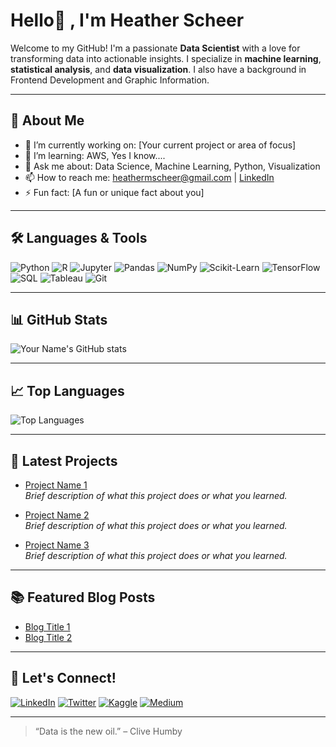 
# Hello👋 , I'm Heather Scheer

Welcome to my GitHub! I'm a passionate **Data Scientist** with a love for transforming data into actionable insights. I specialize in **machine learning**, **statistical analysis**, and **data visualization**. I also have a background in Frontend Development and Graphic Information.

---

## 🚀 About Me

- 🔭 I’m currently working on: [Your current project or area of focus]
- 🌱 I’m learning: AWS, Yes I know....
- 💬 Ask me about: Data Science, Machine Learning, Python, Visualization
- 📫 How to reach me: heathermscheer@gmail.com | [LinkedIn](https://linkedin.com/in/NuttyCoder)
- ⚡ Fun fact: [A fun or unique fact about you]

---

## 🛠️ Languages & Tools

![Python](https://img.shields.io/badge/-Python-3776AB?style=flat-square&logo=python&logoColor=white)
![R](https://img.shields.io/badge/-R-276DC3?style=flat-square&logo=r&logoColor=white)
![Jupyter](https://img.shields.io/badge/-Jupyter-F37626?style=flat-square&logo=jupyter&logoColor=white)
![Pandas](https://img.shields.io/badge/-Pandas-150458?style=flat-square&logo=pandas&logoColor=white)
![NumPy](https://img.shields.io/badge/-NumPy-013243?style=flat-square&logo=numpy&logoColor=white)
![Scikit-Learn](https://img.shields.io/badge/-Scikit--Learn-F7931E?style=flat-square&logo=scikit-learn&logoColor=white)
![TensorFlow](https://img.shields.io/badge/-TensorFlow-FF6F00?style=flat-square&logo=tensorflow&logoColor=white)
![SQL](https://img.shields.io/badge/-SQL-4479A1?style=flat-square&logo=postgresql&logoColor=white)
![Tableau](https://img.shields.io/badge/-Tableau-E97627?style=flat-square&logo=tableau&logoColor=white)
![Git](https://img.shields.io/badge/-Git-F05032?style=flat-square&logo=git&logoColor=white)

---

## 📊 GitHub Stats

![Your Name's GitHub stats](https://github-readme-stats.vercel.app/api?username=yourusername&show_icons=true&hide_title=true&count_private=true&theme=default)

---

## 📈 Top Languages

![Top Languages](https://github-readme-stats.vercel.app/api/top-langs/?username=yourusername&layout=compact&theme=default)

---

## 📝 Latest Projects

- [Project Name 1](https://github.com/yourusername/project1)  
  _Brief description of what this project does or what you learned._

- [Project Name 2](https://github.com/yourusername/project2)  
  _Brief description of what this project does or what you learned._

- [Project Name 3](https://github.com/yourusername/project3)  
  _Brief description of what this project does or what you learned._

---

## 📚 Featured Blog Posts

- [Blog Title 1](https://yourblog.com/post1)
- [Blog Title 2](https://yourblog.com/post2)

---

## 🤝 Let's Connect!

[![LinkedIn](https://img.shields.io/badge/-LinkedIn-blue?style=flat-square&logo=linkedin&logoColor=white)](https://linkedin.com/in/yourprofile)
[![Twitter](https://img.shields.io/badge/-Twitter-1DA1F2?style=flat-square&logo=twitter&logoColor=white)](https://twitter.com/yourprofile)
[![Kaggle](https://img.shields.io/badge/-Kaggle-20BEFF?style=flat-square&logo=kaggle&logoColor=white)](https://kaggle.com/yourprofile)
[![Medium](https://img.shields.io/badge/-Medium-12100E?style=flat-square&logo=medium&logoColor=white)](https://medium.com/@yourprofile)

---

<!-- Optional: Add a cool quote or motto -->
> “Data is the new oil.” – Clive Humby


